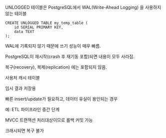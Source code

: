 UNLOGGED 테이블은 PostgreSQL에서 WAL(Write-Ahead Logging) 을 사용하지 않는 테이블

```
CREATE UNLOGGED TABLE my_temp_table (
    id SERIAL PRIMARY KEY,
    data TEXT
);
```


WAL에 기록되지 않기 때문에 쓰기 성능이 매우 빠름.

PostgreSQL이 재시작(crash 후 재기동 포함)되면 내용이 모두 사라짐.

복구(recovery), 복제(replication) 에는 포함되지 않음.



사용처
캐시 테이블

임시 결과 저장용

빠른 insert/update가 필요하고, 데이터 유실이 용인되는 경우

예: ETL 파이프라인 중간 단계

MVCC 트랜잭션 처리대상이므로 롤백 커밋 가능

크래시되면 복구 불가 
